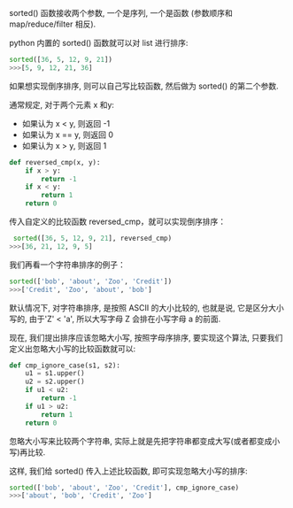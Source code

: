 sorted() 函数接收两个参数, 一个是序列, 一个是函数 (参数顺序和 map/reduce/filter 相反).

python 内置的 sorted() 函数就可以对 list 进行排序:
``` python
sorted([36, 5, 12, 9, 21])
>>>[5, 9, 12, 21, 36]
```

如果想实现倒序排序, 则可以自己写比较函数, 然后做为 sorted() 的第二个参数.

通常规定, 对于两个元素 x 和y:

- 如果认为 x < y, 则返回 -1
- 如果认为 x == y, 则返回 0
- 如果认为 x > y, 则返回 1

```python
def reversed_cmp(x, y):
    if x > y:
        return -1
    if x < y:
        return 1
    return 0
```

传入自定义的比较函数 reversed_cmp，就可以实现倒序排序：
```python
 sorted([36, 5, 12, 9, 21], reversed_cmp)
>>>[36, 21, 12, 9, 5]
```

我们再看一个字符串排序的例子：
```python
sorted(['bob', 'about', 'Zoo', 'Credit'])
>>>['Credit', 'Zoo', 'about', 'bob']
```

默认情况下, 对字符串排序, 是按照 ASCII 的大小比较的, 也就是说, 它是区分大小写的, 由于'Z' < 'a', 所以大写字母 Z 会排在小写字母 a 的前面.

现在, 我们提出排序应该忽略大小写, 按照字母序排序, 要实现这个算法, 只要我们定义出忽略大小写的比较函数就可以:
```python
def cmp_ignore_case(s1, s2):
    u1 = s1.upper()
    u2 = s2.upper()
    if u1 < u2:
        return -1
    if u1 > u2:
        return 1
    return 0
```

忽略大小写来比较两个字符串, 实际上就是先把字符串都变成大写(或者都变成小写)再比较.

这样, 我们给 sorted() 传入上述比较函数, 即可实现忽略大小写的排序:
```python
sorted(['bob', 'about', 'Zoo', 'Credit'], cmp_ignore_case)
>>>['about', 'bob', 'Credit', 'Zoo']
```
